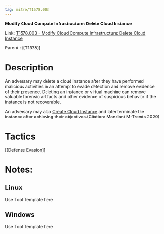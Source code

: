 ```yaml
---
tag: mitre/T1578.003
---
```


**Modify Cloud Compute Infrastructure: Delete Cloud Instance**

Link: [T1578.003 - Modify Cloud Compute Infrastructure: Delete Cloud Instance](https://attack.mitre.org/techniques/T1578/003)

Parent : [[T1578]]


# Description

An adversary may delete a cloud instance after they have performed malicious activities in an attempt to evade detection and remove evidence of their presence.  Deleting an instance or virtual machine can remove valuable forensic artifacts and other evidence of suspicious behavior if the instance is not recoverable.

An adversary may also [Create Cloud Instance](https://attack.mitre.org/techniques/T1578/002) and later terminate the instance after achieving their objectives.(Citation: Mandiant M-Trends 2020)

# Tactics


[[Defense Evasion]]


# Notes:

## Linux

Use Tool Template here

## Windows

Use Tool Template here